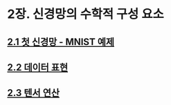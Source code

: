 # 2장. 신경망의 수학적 구성 요소

## [2.1 첫 신경망 - MNIST 예제](./2_1_mnist.ipynb)
## [2.2 데이터 표현](./2_2_data_presentation.ipynb)
## [2.3 텐서 연산](./2_3_tensor_operation.ipynb)

